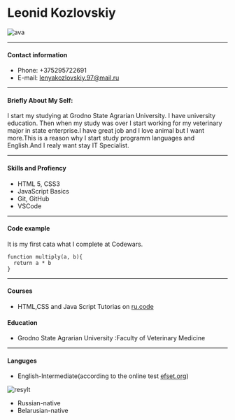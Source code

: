 # Leonid Kozlovskiy
![ava](/rsschool-cv/img/ava.jpg)

---
#### Contact information

* Phone: +375295722691
* E-mail: lenyakozlovskiy.97@mail.ru

---
#### Briefly About My Self:
I start my studying at Grodno State Agrarian University. I have university education. Then when my study was over I start working for my veterinary major in state enterprise.I have great job and I love animal but I want more.This is a reason why I start study programm languages and English.And I realy want stay IT Specialist.

---
#### Skills and Profiency
 * HTML 5, CSS3
 * JavaScript Basics
 * Git, GitHub
 * VSCode
 
---
####  Code example

 It is my first cata what I complete at Codewars.
```
function multiply(a, b){
  return a * b
}
```
---
#### Courses
* HTML,CSS and Java Script Tutorias on [ru.code](https://ru.code-basics.com/languages)

#### Education
* Grodno State Agrarian University :Faculty of Veterinary Medicine
---
#### Languges
* English-Intermediate(according to the online test [efset.org](https://www.efset.org/quick-check/))


![resylt](/rsschool-cv/img/Resylt.png)


* Russian-native
* Belarusian-native